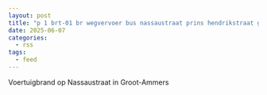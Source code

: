 ```yaml
---
layout: post
title: "p 1 brt-01 br wegvervoer bus nassaustraat prins hendrikstraat groot-ammers 187331 188162 188183"
date: 2025-06-07
categories: 
  - rss
tags: 
  - feed
---
```


Voertuigbrand op Nassaustraat in Groot-Ammers
